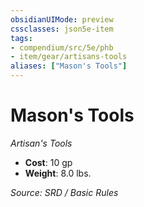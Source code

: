 ```yaml
---
obsidianUIMode: preview
cssclasses: json5e-item
tags:
- compendium/src/5e/phb
- item/gear/artisans-tools
aliases: ["Mason's Tools"]
---
```

# Mason's Tools
*Artisan's Tools*  

- **Cost**: 10 gp
- **Weight**: 8.0 lbs.

*Source: SRD / Basic Rules*